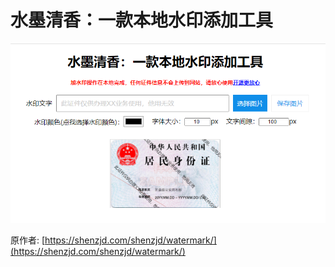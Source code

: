 # 水墨清香：一款本地水印添加工具

![](watermark.png)

原作者: [https://shenzjd.com/shenzjd/watermark/](https://shenzjd.com/shenzjd/watermark/)